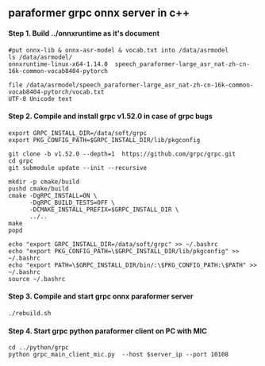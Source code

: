 ## paraformer grpc onnx server in c++


#### Step 1. Build ../onnxruntime as it's document
```
#put onnx-lib & onnx-asr-model & vocab.txt into /data/asrmodel
ls /data/asrmodel/
onnxruntime-linux-x64-1.14.0  speech_paraformer-large_asr_nat-zh-cn-16k-common-vocab8404-pytorch

file /data/asrmodel/speech_paraformer-large_asr_nat-zh-cn-16k-common-vocab8404-pytorch/vocab.txt
UTF-8 Unicode text
```

#### Step 2. Compile and install grpc v1.52.0 in case of grpc bugs
```
export GRPC_INSTALL_DIR=/data/soft/grpc
export PKG_CONFIG_PATH=$GRPC_INSTALL_DIR/lib/pkgconfig

git clone -b v1.52.0 --depth=1  https://github.com/grpc/grpc.git
cd grpc
git submodule update --init --recursive

mkdir -p cmake/build
pushd cmake/build
cmake -DgRPC_INSTALL=ON \
      -DgRPC_BUILD_TESTS=OFF \
      -DCMAKE_INSTALL_PREFIX=$GRPC_INSTALL_DIR \
      ../..
make
popd

echo "export GRPC_INSTALL_DIR=/data/soft/grpc" >> ~/.bashrc
echo "export PKG_CONFIG_PATH=\$GRPC_INSTALL_DIR/lib/pkgconfig" >> ~/.bashrc
echo "export PATH=\$GRPC_INSTALL_DIR/bin/:\$PKG_CONFIG_PATH:\$PATH" >> ~/.bashrc
source ~/.bashrc
```

#### Step 3. Compile and start grpc onnx paraformer server
```
./rebuild.sh
```



#### Step 4. Start grpc python paraformer client  on PC with MIC
```
cd ../python/grpc
python grpc_main_client_mic.py  --host $server_ip --port 10108
```
